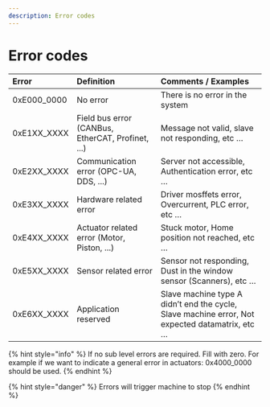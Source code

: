 ```yaml
---
description: Error codes
---
```


# Error codes

| Error | Definition | Comments / Examples |
| :--- | :--- | :--- |
| 0xE000\_0000 | No error | There is no error in the system |
| 0xE1XX\_XXXX | Field bus error \(CANBus, EtherCAT, Profinet, ...\) | Message not valid, slave not responding, etc … |
| 0xE2XX\_XXXX | Communication error \(OPC-UA, DDS, ...\) | Server not accessible, Authentication error, etc … |
| 0xE3XX\_XXXX | Hardware related error | Driver mosffets error, Overcurrent, PLC error, etc … |
| 0xE4XX\_XXXX | Actuator related error \(Motor, Piston, ...\) | Stuck motor, Home position not reached, etc … |
| 0xE5XX\_XXXX | Sensor related error | Sensor not responding, Dust in the window sensor \(Scanners\), etc … |
| 0xE6XX\_XXXX | Application reserved | Slave machine type A didn’t end the cycle, Slave machine error, Not expected datamatrix, etc … |

{% hint style="info" %}
If no sub level errors are required. Fill with zero. For example if we want to indicate a general error in actuators: 0x4000\_0000 should be used.
{% endhint %}

{% hint style="danger" %}
Errors will trigger machine to stop
{% endhint %}

